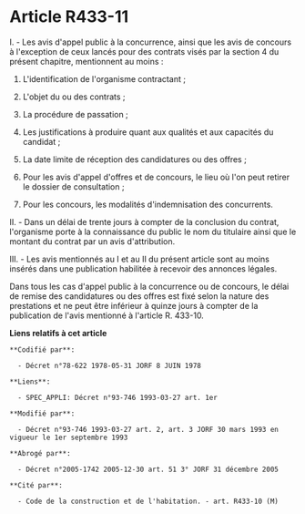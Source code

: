 # Article R433-11

I. - Les avis d'appel public à la concurrence, ainsi que les avis de concours à l'exception de ceux lancés pour des contrats
visés par la section 4 du présent chapitre, mentionnent au moins :

1. L'identification de l'organisme contractant ;

2. L'objet du ou des contrats ;

3. La procédure de passation ;

4. Les justifications à produire quant aux qualités et aux capacités du candidat ;

5. La date limite de réception des candidatures ou des offres ;

6. Pour les avis d'appel d'offres et de concours, le lieu où l'on peut retirer le dossier de consultation ;

7. Pour les concours, les modalités d'indemnisation des concurrents.

II. - Dans un délai de trente jours à compter de la conclusion du contrat, l'organisme porte à la connaissance du public le
nom du titulaire ainsi que le montant du contrat par un avis d'attribution.

III. - Les avis mentionnés au I et au II du présent article sont au moins insérés dans une publication habilitée à recevoir
des annonces légales.

Dans tous les cas d'appel public à la concurrence ou de concours, le délai de remise des candidatures ou des offres est fixé
selon la nature des prestations et ne peut être inférieur à quinze jours à compter de la publication de l'avis mentionné à
l'article R. 433-10.

**Liens relatifs à cet article**

	**Codifié par**:

	  - Décret n°78-622 1978-05-31 JORF 8 JUIN 1978

	**Liens**:

	  - SPEC_APPLI: Décret n°93-746 1993-03-27 art. 1er

	**Modifié par**:

	  - Décret n°93-746 1993-03-27 art. 2, art. 3 JORF 30 mars 1993 en vigueur le 1er septembre 1993

	**Abrogé par**:

	  - Décret n°2005-1742 2005-12-30 art. 51 3° JORF 31 décembre 2005

	**Cité par**:

	  - Code de la construction et de l'habitation. - art. R433-10 (M)
